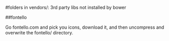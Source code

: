 #folders in vendors/: 3rd party libs not installed by bower

##fontello

Go fontello.com and pick you icons, download it, and then uncompress and overwrite the fontello/ directory.
